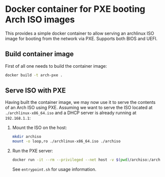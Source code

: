 # Docker container for PXE booting Arch ISO images

This provides a simple docker container to allow serving an archlinux ISO image
for booting from the network via PXE. Supports both BIOS and UEFI.

## Build container image

First of all one needs to build the container image:

```sh
docker build -t arch-pxe .
```

## Serve ISO with PXE

Having built the container image, we may now use it to serve the contents of an
Arch ISO using PXE. Assuming we want to serve the ISO located at
`./archlinux-x86_64.iso` and a DHCP server is already running at `192.168.1.1`:

1. Mount the ISO on the host:

   ```sh
   mkdir archiso
   mount -o loop,ro ./archlinux-x86_64.iso ./archiso
   ```

1. Run the PXE server:

   ```sh
   docker run -it --rm --privileged --net host -v $(pwd)/archiso:/archiso:ro arch-pxe --dhcp 192.168.1.1
   ```

   See `entrypoint.sh` for usage information.
